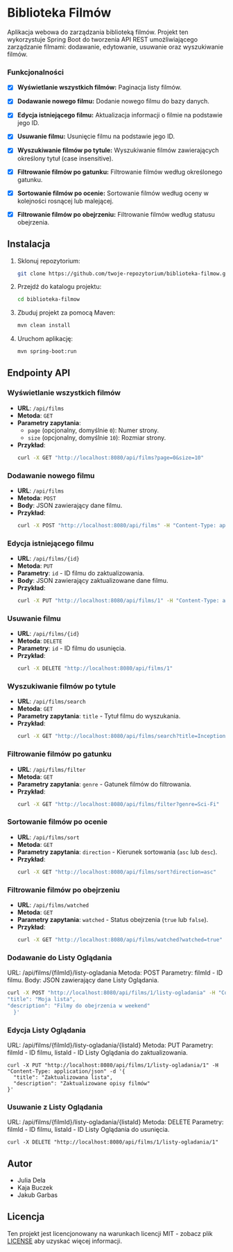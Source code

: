 # Biblioteka Filmów
Aplikacja webowa do zarządzania biblioteką filmów. Projekt ten wykorzystuje Spring Boot do tworzenia API REST umożliwiającego zarządzanie filmami: dodawanie, edytowanie, usuwanie oraz wyszukiwanie filmów.

### Funkcjonalności
- [x] **Wyświetlanie wszystkich filmów:** Paginacja listy filmów.
- [x] **Dodawanie nowego filmu:** Dodanie nowego filmu do bazy danych.
- [x] **Edycja istniejącego filmu:** Aktualizacja informacji o filmie na podstawie jego ID.
- [x] **Usuwanie filmu:** Usunięcie filmu na podstawie jego ID.
- [x] **Wyszukiwanie filmów po tytule:** Wyszukiwanie filmów zawierających określony tytuł (case insensitive).
- [x] **Filtrowanie filmów po gatunku:** Filtrowanie filmów według określonego gatunku.
- [x] **Sortowanie filmów po ocenie:** Sortowanie filmów według oceny w kolejności rosnącej lub malejącej.
- [x] **Filtrowanie filmów po obejrzeniu:** Filtrowanie filmów według statusu obejrzenia.


## Instalacja

1. Sklonuj repozytorium:

    ```bash
    git clone https://github.com/twoje-repozytorium/biblioteka-filmow.git
    ```

2. Przejdź do katalogu projektu:

    ```bash
    cd biblioteka-filmow
    ```

3. Zbuduj projekt za pomocą Maven:

    ```bash
    mvn clean install
    ```

4. Uruchom aplikację:

    ```bash
    mvn spring-boot:run
    ```

## Endpointy API

### Wyświetlanie wszystkich filmów

- **URL**: `/api/films`
- **Metoda**: `GET`
- **Parametry zapytania**:
  - `page` (opcjonalny, domyślnie `0`): Numer strony.
  - `size` (opcjonalny, domyślnie `10`): Rozmiar strony.
- **Przykład**:
    ```bash
    curl -X GET "http://localhost:8080/api/films?page=0&size=10"
    ```

### Dodawanie nowego filmu

- **URL**: `/api/films`
- **Metoda**: `POST`
- **Body**: JSON zawierający dane filmu.
- **Przykład**:
    ```bash
    curl -X POST "http://localhost:8080/api/films" -H "Content-Type: application/json" -d '{"title":"Inception","releaseYear":2010,"genre":"Sci-Fi","watched":true,"rating":9,"review":"Great movie"}'
    ```

### Edycja istniejącego filmu

- **URL**: `/api/films/{id}`
- **Metoda**: `PUT`
- **Parametry**: `id` - ID filmu do zaktualizowania.
- **Body**: JSON zawierający zaktualizowane dane filmu.
- **Przykład**:
    ```bash
    curl -X PUT "http://localhost:8080/api/films/1" -H "Content-Type: application/json" -d '{"title":"Inception","releaseYear":2010,"genre":"Sci-Fi","watched":true,"rating":10,"review":"Excellent movie"}'
    ```

### Usuwanie filmu

- **URL**: `/api/films/{id}`
- **Metoda**: `DELETE`
- **Parametry**: `id` - ID filmu do usunięcia.
- **Przykład**:
    ```bash
    curl -X DELETE "http://localhost:8080/api/films/1"
    ```

### Wyszukiwanie filmów po tytule

- **URL**: `/api/films/search`
- **Metoda**: `GET`
- **Parametry zapytania**: `title` - Tytuł filmu do wyszukania.
- **Przykład**:
    ```bash
    curl -X GET "http://localhost:8080/api/films/search?title=Inception"
    ```

### Filtrowanie filmów po gatunku

- **URL**: `/api/films/filter`
- **Metoda**: `GET`
- **Parametry zapytania**: `genre` - Gatunek filmów do filtrowania.
- **Przykład**:
    ```bash
    curl -X GET "http://localhost:8080/api/films/filter?genre=Sci-Fi"
    ```

### Sortowanie filmów po ocenie

- **URL**: `/api/films/sort`
- **Metoda**: `GET`
- **Parametry zapytania**: `direction` - Kierunek sortowania (`asc` lub `desc`).
- **Przykład**:
    ```bash
    curl -X GET "http://localhost:8080/api/films/sort?direction=asc"
    ```

### Filtrowanie filmów po obejrzeniu

- **URL**: `/api/films/watched`
- **Metoda**: `GET`
- **Parametry zapytania**: `watched` - Status obejrzenia (`true` lub `false`).
- **Przykład**:
    ```bash
    curl -X GET "http://localhost:8080/api/films/watched?watched=true"
    ```

### Dodawanie do Listy Oglądania
URL: /api/films/{filmId}/listy-ogladania
Metoda: POST
Parametry: filmId - ID filmu.
Body: JSON zawierający dane Listy Oglądania.
  ```bash
  curl -X POST "http://localhost:8080/api/films/1/listy-ogladania" -H "Content-Type: application/json" -d '{
  "title": "Moja lista",
  "description": "Filmy do obejrzenia w weekend"
    }'
  ```
### Edycja Listy Oglądania
URL: /api/films/{filmId}/listy-ogladania/{listaId}
Metoda: PUT
Parametry: filmId - ID filmu, listaId - ID Listy Oglądania do zaktualizowania.
```
curl -X PUT "http://localhost:8080/api/films/1/listy-ogladania/1" -H "Content-Type: application/json" -d '{
  "title": "Zaktualizowana lista",
  "description": "Zaktualizowane opisy filmów"
}'
```
### Usuwanie z Listy Oglądania
URL: /api/films/{filmId}/listy-ogladania/{listaId}
Metoda: DELETE
Parametry: filmId - ID filmu, listaId - ID Listy Oglądania do usunięcia.
```
curl -X DELETE "http://localhost:8080/api/films/1/listy-ogladania/1"
```




## Autor

- Julia Dela
- Kaja Buczek
- Jakub Garbas

## Licencja

Ten projekt jest licencjonowany na warunkach licencji MIT - zobacz plik [LICENSE](LICENSE) aby uzyskać więcej informacji.
